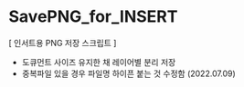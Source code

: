 # SavePNG_for_INSERT
[ 인서트용 PNG 저장 스크립트 ]
- 도큐먼트 사이즈 유지한 채 레이어별 분리 저장
- 중복파일 있을 경우 파일명 하이픈 붙는 것 수정함 (2022.07.09)